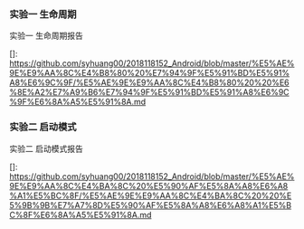 ### 实验一 生命周期

实验一 生命周期报告

[]: https://github.com/syhuang00/2018118152_Android/blob/master/%E5%AE%9E%E9%AA%8C%E4%B8%80%20%E7%94%9F%E5%91%BD%E5%91%A8%E6%9C%9F/%E5%AE%9E%E9%AA%8C%E4%B8%80%20%20%E6%8E%A2%E7%A9%B6%E7%94%9F%E5%91%BD%E5%91%A8%E6%9C%9F%E6%8A%A5%E5%91%8A.md

### 实验二 启动模式

实验二 启动模式报告

[]: https://github.com/syhuang00/2018118152_Android/blob/master/%E5%AE%9E%E9%AA%8C%E4%BA%8C%20%E5%90%AF%E5%8A%A8%E6%A8%A1%E5%BC%8F/%E5%AE%9E%E9%AA%8C%E4%BA%8C%20%20%E5%9B%9B%E7%A7%8D%E5%90%AF%E5%8A%A8%E6%A8%A1%E5%BC%8F%E6%8A%A5%E5%91%8A.md

